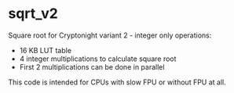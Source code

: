# sqrt_v2
Square root for Cryptonight variant 2 - integer only operations:
- 16 KB LUT table
- 4 integer multiplications to calculate square root
- First 2 multiplications can be done in parallel

This code is intended for CPUs with slow FPU or without FPU at all.
